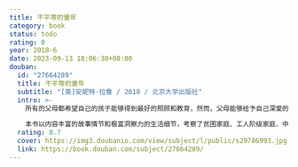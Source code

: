 ```yaml
---
title: 不平等的童年
category: book
status: todo
rating: 0
year: 2018-6
date: 2023-09-13 18:06:30+08:00
douban:
  id: "27664289"
  title: 不平等的童年
  subtitle: "[美]安妮特·拉鲁 / 2018 / 北京大学出版社"
  intro: >-
    所有的父母都希望自己的孩子能够得到最好的照顾和教育，然而，父母能够给予自己深爱的孩子们的资源、天赋、机会却不尽相同。

    本书以内容丰富的故事情节和极富洞察力的生活细节，考察了贫困家庭、工人阶级家庭、中产阶级家庭孩子在学校和在家里的生活，从而确认了，父母的社会地位会以一种在很大程度上是无形的但又是强有力的方式冲击着孩子的人生经历，并标识出了不平等的社会地位是如何影响教育方式的。
  rating: 8.7
  cover: https://img3.doubanio.com/view/subject/l/public/s29786993.jpg
  link: https://book.douban.com/subject/27664289/
---
```



